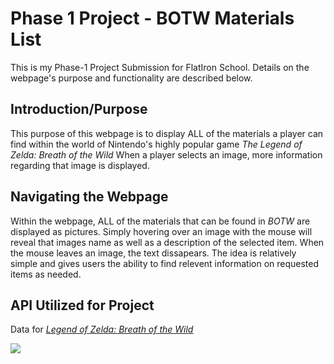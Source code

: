 # Phase 1 Project - BOTW Materials List

This is my Phase-1 Project Submission for FlatIron School. Details on the webpage's purpose and functionality are described below.

## Introduction/Purpose

This purpose of this webpage is to display ALL of the materials a player can find within the world of Nintendo's highly popular game *The Legend of Zelda: Breath of the Wild* When a player selects an image, more information regarding that image is displayed.

## Navigating the Webpage

Within the webpage, ALL of the materials that can be found in *BOTW* are displayed as pictures. Simply hovering over an image with the mouse will reveal that images name as well as a description of the selected item. When the mouse leaves an image, the text dissapears. The idea is relatively simple and gives users the ability to find relevent information on requested items as needed.

## API Utilized for Project

Data for [*Legend of Zelda: Breath of the Wild*](https://botw-compendium.herokuapp.com/api/v2)

![](https://github.com/Jazper55555/phase-1-project-GIF/blob/main/Phase-1%20Project%20GIF.gif)

<!-- Users should be able to do the following when accessing the webpage:

1. Treasure content should be displayed (FETCH) on webpage
    Content includes images from the treasure
    category
        Fetch data & display images from the treasure category
    FOREACH can be used here
2. When you do a MOUSEOVER on any picture, it should display name 
    ID's can be assigned to each image allowing for easier filtering
3. When you do a CLICK on any picture, it will display the description underneath image -->